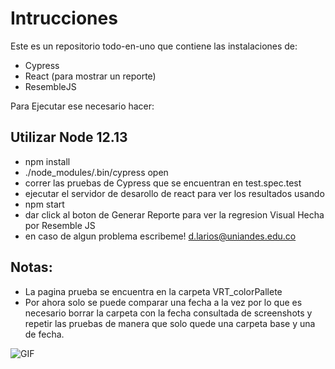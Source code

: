 # Intrucciones 

Este es un repositorio todo-en-uno que contiene las instalaciones de:

- Cypress
- React (para mostrar un reporte)
- ResembleJS

Para Ejecutar ese necesario hacer:

## Utilizar Node 12.13

- npm install
- ./node_modules/.bin/cypress open
- correr las pruebas de Cypress que se encuentran en test.spec.test
- ejecutar el servidor de desarollo de react para ver los resultados usando
- npm start
- dar click al boton de Generar Reporte para ver la regresion Visual Hecha 
por Resemble JS
- en caso de algun problema escribeme! d.larios@uniandes.edu.co

## Notas:

- La pagina prueba se encuentra en la carpeta VRT_colorPallete
- Por ahora solo se puede comparar una fecha a la vez por lo que es necesario 
borrar la carpeta con la fecha consultada de screenshots y repetir las pruebas de
manera que solo quede una carpeta base y una de fecha.

![GIF](https://media.giphy.com/media/KqqpnS2E5LFBE8w3YZ/giphy.gif)
